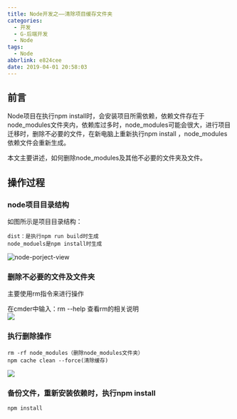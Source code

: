 ```yaml
---
title: Node开发之——清除项目缓存文件夹
categories:
  - 开发
  - G-后端开发
  - Node
tags:
  - Node
abbrlink: e824cee
date: 2019-04-01 20:58:03
---
```


## 前言
Node项目在执行npm install时，会安装项目所需依赖，依赖文件存在于node_modules文件夹内，依赖库过多时，node_modules可能会很大，进行项目迁移时，删除不必要的文件，在新电脑上重新执行npm install ，node_modules依赖文件会重新生成。     


本文主要讲述，如何删除node_modules及其他不必要的文件夹及文件。   

<!--more-->

## 操作过程 

### node项目目录结构   
如图所示是项目目录结构：   

	dist：是执行npm run build时生成  
	node_moduels是npm install时生成 

![node-porject-view][1]

### 删除不必要的文件及文件夹  

主要使用rm指令来进行操作     

在cmder中输入：rm --help 查看rm的相关说明  
![][2]   

### 执行删除操作  

	rm -rf node_modules（删除node_modules文件夹）  
	npm cache clean --force(清除缓存)   

![][3]  
### 备份文件，重新安装依赖时，执行npm install  

	npm install       




[1]: https://cdn.jsdelivr.net/gh/PGzxc/CDN/blog-image/node-project_view.png
[2]: https://cdn.jsdelivr.net/gh/PGzxc/CDN/blog-image/node-rm-help.png  
[3]: https://cdn.jsdelivr.net/gh/PGzxc/CDN/blog-image/npm-rm-clean.png